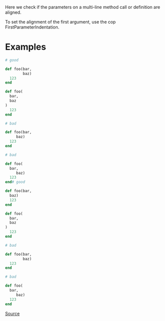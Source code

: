 
Here we check if the parameters on a multi-line method call or
definition are aligned.

To set the alignment of the first argument, use the cop
FirstParameterIndentation.

# Examples

```ruby
# good

def foo(bar,
        baz)
  123
end

def foo(
  bar,
  baz
)
  123
end

# bad

def foo(bar,
     baz)
  123
end

# bad

def foo(
  bar,
     baz)
  123
end# good

def foo(bar,
  baz)
  123
end

def foo(
  bar,
  baz
)
  123
end

# bad

def foo(bar,
        baz)
  123
end

# bad

def foo(
  bar,
     baz)
  123
end
```

[Source](http://www.rubydoc.info/gems/rubocop/RuboCop/Cop/Layout/ParameterAlignment)